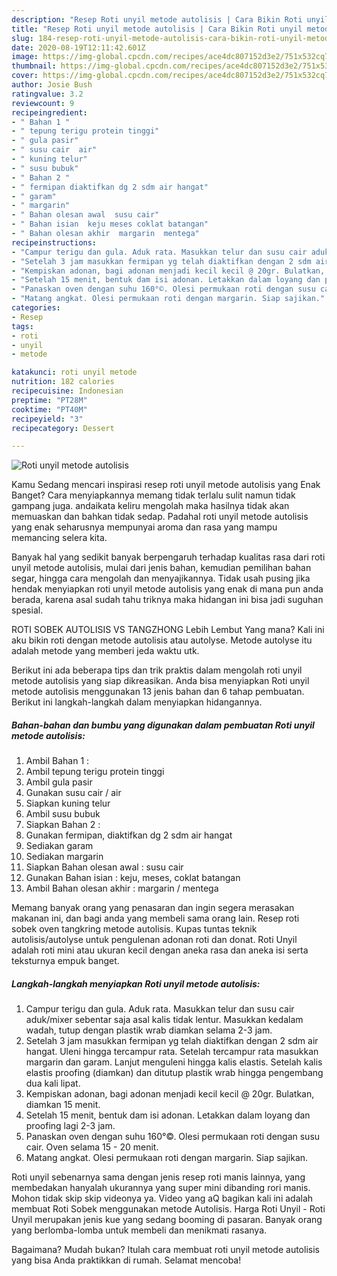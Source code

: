```yaml
---
description: "Resep Roti unyil metode autolisis | Cara Bikin Roti unyil metode autolisis Yang Menggugah Selera"
title: "Resep Roti unyil metode autolisis | Cara Bikin Roti unyil metode autolisis Yang Menggugah Selera"
slug: 184-resep-roti-unyil-metode-autolisis-cara-bikin-roti-unyil-metode-autolisis-yang-menggugah-selera
date: 2020-08-19T12:11:42.601Z
image: https://img-global.cpcdn.com/recipes/ace4dc807152d3e2/751x532cq70/roti-unyil-metode-autolisis-foto-resep-utama.jpg
thumbnail: https://img-global.cpcdn.com/recipes/ace4dc807152d3e2/751x532cq70/roti-unyil-metode-autolisis-foto-resep-utama.jpg
cover: https://img-global.cpcdn.com/recipes/ace4dc807152d3e2/751x532cq70/roti-unyil-metode-autolisis-foto-resep-utama.jpg
author: Josie Bush
ratingvalue: 3.2
reviewcount: 9
recipeingredient:
- " Bahan 1 "
- " tepung terigu protein tinggi"
- " gula pasir"
- " susu cair  air"
- " kuning telur"
- " susu bubuk"
- " Bahan 2 "
- " fermipan diaktifkan dg 2 sdm air hangat"
- " garam"
- " margarin"
- " Bahan olesan awal  susu cair"
- " Bahan isian  keju meses coklat batangan"
- " Bahan olesan akhir  margarin  mentega"
recipeinstructions:
- "Campur terigu dan gula. Aduk rata. Masukkan telur dan susu cair aduk/mixer sebentar saja asal kalis tidak lentur. Masukkan kedalam wadah, tutup dengan plastik wrab diamkan selama 2-3 jam."
- "Setelah 3 jam masukkan fermipan yg telah diaktifkan dengan 2 sdm air hangat. Uleni hingga tercampur rata. Setelah tercampur rata masukkan margarin dan garam. Lanjut menguleni hingga kalis elastis. Setelah kalis elastis proofing (diamkan) dan ditutup plastik wrab hingga pengembang dua kali lipat."
- "Kempiskan adonan, bagi adonan menjadi kecil kecil @ 20gr. Bulatkan, diamkan 15 menit."
- "Setelah 15 menit, bentuk dam isi adonan. Letakkan dalam loyang dan proofing lagi 2-3 jam."
- "Panaskan oven dengan suhu 160°©. Olesi permukaan roti dengan susu cair. Oven selama 15 - 20 menit."
- "Matang angkat. Olesi permukaan roti dengan margarin. Siap sajikan."
categories:
- Resep
tags:
- roti
- unyil
- metode

katakunci: roti unyil metode 
nutrition: 182 calories
recipecuisine: Indonesian
preptime: "PT28M"
cooktime: "PT40M"
recipeyield: "3"
recipecategory: Dessert

---
```



![Roti unyil metode autolisis](https://img-global.cpcdn.com/recipes/ace4dc807152d3e2/751x532cq70/roti-unyil-metode-autolisis-foto-resep-utama.jpg)

Kamu Sedang mencari inspirasi resep roti unyil metode autolisis yang Enak Banget? Cara menyiapkannya memang tidak terlalu sulit namun tidak gampang juga. andaikata keliru mengolah maka hasilnya tidak akan memuaskan dan bahkan tidak sedap. Padahal roti unyil metode autolisis yang enak seharusnya mempunyai aroma dan rasa yang mampu memancing selera kita.

Banyak hal yang sedikit banyak berpengaruh terhadap kualitas rasa dari roti unyil metode autolisis, mulai dari jenis bahan, kemudian pemilihan bahan segar, hingga cara mengolah dan menyajikannya. Tidak usah pusing jika hendak menyiapkan roti unyil metode autolisis yang enak di mana pun anda berada, karena asal sudah tahu triknya maka hidangan ini bisa jadi suguhan spesial.

ROTI SOBEK AUTOLISIS VS TANGZHONG Lebih Lembut Yang mana? Kali ini aku bikin roti dengan metode autolisis atau autolyse. Metode autolyse itu adalah metode yang memberi jeda waktu utk.


Berikut ini ada beberapa tips dan trik praktis dalam mengolah roti unyil metode autolisis yang siap dikreasikan. Anda bisa menyiapkan Roti unyil metode autolisis menggunakan 13 jenis bahan dan 6 tahap pembuatan. Berikut ini langkah-langkah dalam menyiapkan hidangannya.

<!--inarticleads1-->

##### Bahan-bahan dan bumbu yang digunakan dalam pembuatan Roti unyil metode autolisis:

1. Ambil  Bahan 1 :
1. Ambil  tepung terigu protein tinggi
1. Ambil  gula pasir
1. Gunakan  susu cair / air
1. Siapkan  kuning telur
1. Ambil  susu bubuk
1. Siapkan  Bahan 2 :
1. Gunakan  fermipan, diaktifkan dg 2 sdm air hangat
1. Sediakan  garam
1. Sediakan  margarin
1. Siapkan  Bahan olesan awal : susu cair
1. Gunakan  Bahan isian : keju, meses, coklat batangan
1. Ambil  Bahan olesan akhir : margarin / mentega


Memang banyak orang yang penasaran dan ingin segera merasakan makanan ini, dan bagi anda yang membeli sama orang lain. Resep roti sobek oven tangkring metode autolisis. Kupas tuntas teknik autolisis/autolyse untuk pengulenan adonan roti dan donat. Roti Unyil adalah roti mini atau ukuran kecil dengan aneka rasa dan aneka isi serta teksturnya empuk banget. 

<!--inarticleads2-->

##### Langkah-langkah menyiapkan Roti unyil metode autolisis:

1. Campur terigu dan gula. Aduk rata. Masukkan telur dan susu cair aduk/mixer sebentar saja asal kalis tidak lentur. Masukkan kedalam wadah, tutup dengan plastik wrab diamkan selama 2-3 jam.
1. Setelah 3 jam masukkan fermipan yg telah diaktifkan dengan 2 sdm air hangat. Uleni hingga tercampur rata. Setelah tercampur rata masukkan margarin dan garam. Lanjut menguleni hingga kalis elastis. Setelah kalis elastis proofing (diamkan) dan ditutup plastik wrab hingga pengembang dua kali lipat.
1. Kempiskan adonan, bagi adonan menjadi kecil kecil @ 20gr. Bulatkan, diamkan 15 menit.
1. Setelah 15 menit, bentuk dam isi adonan. Letakkan dalam loyang dan proofing lagi 2-3 jam.
1. Panaskan oven dengan suhu 160°©. Olesi permukaan roti dengan susu cair. Oven selama 15 - 20 menit.
1. Matang angkat. Olesi permukaan roti dengan margarin. Siap sajikan.


Roti unyil sebenarnya sama dengan jenis resep roti manis lainnya, yang membedakan hanyalah ukurannya yang super mini dibanding rori manis. Mohon tidak skip skip videonya ya. Video yang aQ bagikan kali ini adalah membuat Roti Sobek menggunakan metode Autolisis. Harga Roti Unyil - Roti Unyil merupakan jenis kue yang sedang booming di pasaran. Banyak orang yang berlomba-lomba untuk membeli dan menikmati rasanya. 

Bagaimana? Mudah bukan? Itulah cara membuat roti unyil metode autolisis yang bisa Anda praktikkan di rumah. Selamat mencoba!
